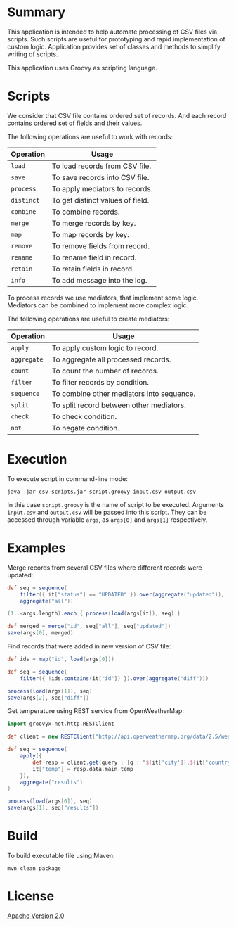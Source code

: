 # Summary

This application is intended to help automate processing of CSV files via scripts.
Such scripts are useful for prototyping and rapid implementation of custom logic.
Application provides set of classes and methods to simplify writing of scripts.

This application uses Groovy as scripting language.

# Scripts

We consider that CSV file contains ordered set of records.
And each record contains ordered set of fields and their values.

The following operations are useful to work with records:

Operation   | Usage
------------|---------------------------------
`load`      | To load records from CSV file.
`save`      | To save records into CSV file.
`process`   | To apply mediators to records.
`distinct`  | To get distinct values of field.
`combine`   | To combine records.
`merge`     | To merge records by key.
`map`       | To map records by key.
`remove`    | To remove fields from record.
`rename`    | To rename field in record.
`retain`    | To retain fields in record.
`info`      | To add message into the log.

To process records we use mediators, that implement some logic.
Mediators can be combined to implement more complex logic.

The following operations are useful to create mediators:

Operation   | Usage
------------|------------------------------------------
`apply`     | To apply custom logic to record.
`aggregate` | To aggregate all processed records.
`count`     | To count the number of records.
`filter`    | To filter records by condition.
`sequence`  | To combine other mediators into sequence.
`split`     | To split record between other mediators.
`check`     | To check condition.
`not`       | To negate condition.

# Execution

To execute script in command-line mode:

```
java -jar csv-scripts.jar script.groovy input.csv output.csv
```

In this case `script.groovy` is the name of script to be executed.
Arguments `input.csv` and `output.csv` will be passed into this script.
They can be accessed through variable `args`, as `args[0]` and `args[1]` respectively.

# Examples

Merge records from several CSV files where different records were updated:

```groovy
def seq = sequence(
    filter({ it["status"] == "UPDATED" }).over(aggregate("updated")),
    aggregate("all"))

(1..<args.length).each { process(load(args[it]), seq) }

def merged = merge("id", seq["all"], seq["updated"])
save(args[0], merged)
```

Find records that were added in new version of CSV file:

```groovy
def ids = map("id", load(args[0]))

def seq = sequence(
    filter({ !ids.contains(it["id"]) }).over(aggregate("diff")))

process(load(args[1]), seq)
save(args[2], seq["diff"])
```

Get temperature using REST service from OpenWeatherMap:

```groovy
import groovyx.net.http.RESTClient

def client = new RESTClient("http://api.openweathermap.org/data/2.5/weather")

def seq = sequence(
    apply({
        def resp = client.get(query : [q : "${it['city']},${it['country']}", units : "metric"])
        it["temp"] = resp.data.main.temp
    }),
    aggregate("results")
)

process(load(args[0]), seq)
save(args[1], seq["results"])
```

# Build

To build executable file using Maven:

```
mvn clean package
```

# License

[Apache Version 2.0](http://www.apache.org/licenses/LICENSE-2.0.html)
